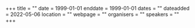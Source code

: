 +++
title = ""
date = 1999-01-01
enddate = 1999-01-01
dates = ""
dateadded = 2022-05-06
location = ""
webpage = ""
organisers = ""
speakers = ""
+++
